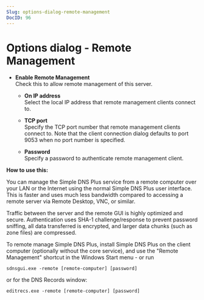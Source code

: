 ```yaml
---
Slug: options-dialog-remote-management
DocID: 96
---
```

# Options dialog - Remote Management

- **Enable Remote Management**\
Check this to allow remote management of this server.

    - **On IP address**\
    Select the local IP address that remote management clients connect to.

    - **TCP port**\
    Specify the TCP port number that remote management clients connect to.
    Note that the client connection dialog defaults to port 9053 when no port number is specified.

    - **Password**\
    Specify a password to authenticate remote management client.



**How to use this:**

You can manage the Simple DNS Plus service from a remote computer over your LAN or the Internet using the normal Simple DNS Plus user interface. This is faster and uses much less bandwidth compared to accessing a remote server via Remote Desktop, VNC, or similar.

Traffic between the server and the remote GUI is highly optimized and secure. Authentication uses SHA-1 challenge/response to prevent password sniffing, all data transferred is encrypted, and larger data chunks (such as zone files) are compressed.

To remote manage Simple DNS Plus, install Simple DNS Plus on the client computer (optionally without the core service), and use the "Remote Management" shortcut in the Windows Start menu - or run 

```
sdnsgui.exe -remote [remote-computer] [password]
```

or for the DNS Records window:

```
editrecs.exe -remote [remote-computer] [password]
```
